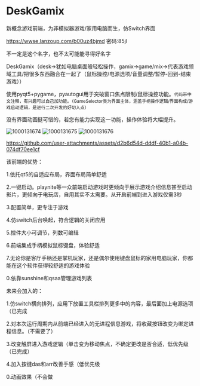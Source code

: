 # DeskGamix
新概念游戏前端，为非模拟器游戏/家用电脑而生，仿Switch界面

https://wwse.lanzoup.com/b00uz4bjmd
密码:85jl

不一定是这个名字，也不太可能能寻得好名字

DeskGamix（desk→犹如电脑桌面般轻松操作，gamix→game/mix→代表游戏领域工具/把很多东西融合在一起了（鼠标操控/电源选项/音量调整/暂停-回到-结束游戏））

使用pyqt5+pygame，pyautogui用于突破窗口焦点限制/鼠标操控功能。<small>代码带中文注释，有兴趣可以自己加功能。（GameSelector类为界面主体，涵盖手柄操作逻辑/界面构成/游戏启动逻辑，是进行二次开发的好切入点）</small>

没有界面动画挺可惜的，若您有能力实现这一功能，操作体验将大幅提升。

![1000131674](https://github.com/user-attachments/assets/f2f0966b-c572-4681-8dc4-a279819e04e2)
![1000131675](https://github.com/user-attachments/assets/305dd201-c5b3-472b-a296-7506b650433f)
![1000131676](https://github.com/user-attachments/assets/17416ae1-141b-4851-aca5-09ff6bd97480)


https://github.com/user-attachments/assets/d2b6d54d-dddf-40b1-a04b-074df70ee1cf



该前端的优势：
<p>1.依托qt5的自适应布局，界面布局简单舒适
<p>2.一键启动。playnite等一众前端启动游戏时更倾向于展示游戏介绍信息甚至启动影片，更倾向于电玩店，自用其实不太需要。从开启前端到进入游戏仅需3秒
<p>3.配置简单，更专注于游戏
<p>4.仿switch后台唤起，符合逻辑的关闭应用
<p>5.控件大小可调节，列数可编辑
<p>6.前端集成手柄模拟鼠标键盘，体验舒适
<p>7.无论你是客厅手柄还是掌机玩家，还是偶尔使用键盘鼠标的家用电脑玩家，你都能在这个软件获得较舒适的游戏体验
<p>0.依靠sunshine和qsaa管理游戏列表

  未来会加入的：

1.仿switch横向排列，应用下放置工具栏排列更多中的内容，最后面加上电源选项（已完成

2.对本次运行周期内从前端已经进入的无进程信息游戏，将收藏按钮改变为绑定进程信息。（不需要了）

3.改变触屏进入游戏逻辑（单击变为移动焦点，不确定更改是否合适，低优先级（已完成）

4.加入按键das和arr改善手感（低优先级

0.动画效果（不会做
